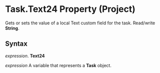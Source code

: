 
# Task.Text24 Property (Project)

Gets or sets the value of a local Text custom field for the task. Read/write  **String**.


## Syntax

 _expression_. **Text24**

 _expression_ A variable that represents a **Task** object.

